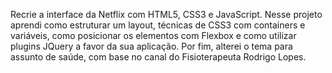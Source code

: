 Recrie a interface da Netflix com HTML5, CSS3 e JavaScript. Nesse projeto aprendi como estruturar um layout, técnicas de CSS3 com containers e variáveis, como posicionar os elementos com Flexbox e como utilizar plugins JQuery a favor da sua aplicação. Por fim, alterei o tema para assunto de saúde, com base no canal do Fisioterapeuta Rodrigo Lopes.

